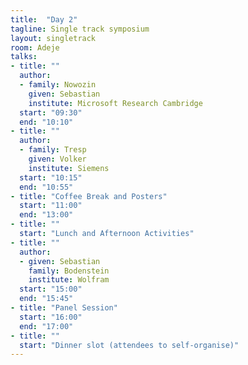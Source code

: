 ```yaml
---
title:  "Day 2"
tagline: Single track symposium
layout: singletrack
room: Adeje
talks:
- title: ""
  author: 
  - family: Nowozin
    given: Sebastian
    institute: Microsoft Research Cambridge
  start: "09:30"
  end: "10:10"
- title: ""
  author:
  - family: Tresp
    given: Volker
    institute: Siemens
  start: "10:15"
  end: "10:55"
- title: "Coffee Break and Posters"
  start: "11:00"
  end: "13:00"
- title: ""
  start: "Lunch and Afternoon Activities"
- title: ""
  author: 
  - given: Sebastian
    family: Bodenstein
    institute: Wolfram
  start: "15:00"
  end: "15:45"
- title: "Panel Session"
  start: "16:00"
  end: "17:00"
- title: ""
  start: "Dinner slot (attendees to self-organise)"
---
```


